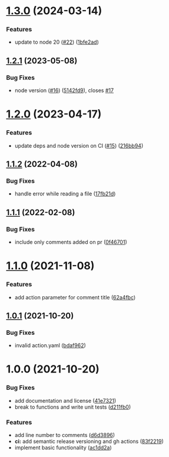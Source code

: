 # [1.3.0](https://github.com/gkampitakis/github-action-todo-commenter/compare/v1.2.1...v1.3.0) (2024-03-14)


### Features

* update to node 20 ([#22](https://github.com/gkampitakis/github-action-todo-commenter/issues/22)) ([1bfe2ad](https://github.com/gkampitakis/github-action-todo-commenter/commit/1bfe2ad296fe00a9718b335ab02d86e2a6bb906b))

## [1.2.1](https://github.com/gkampitakis/github-action-todo-commenter/compare/v1.2.0...v1.2.1) (2023-05-08)


### Bug Fixes

* node version ([#16](https://github.com/gkampitakis/github-action-todo-commenter/issues/16)) ([5142fd9](https://github.com/gkampitakis/github-action-todo-commenter/commit/5142fd92028a016b06b9070d2978e181b23a966d)), closes [#17](https://github.com/gkampitakis/github-action-todo-commenter/issues/17)

# [1.2.0](https://github.com/gkampitakis/github-action-todo-commenter/compare/v1.1.2...v1.2.0) (2023-04-17)


### Features

* update deps and node version on CI ([#15](https://github.com/gkampitakis/github-action-todo-commenter/issues/15)) ([216bb94](https://github.com/gkampitakis/github-action-todo-commenter/commit/216bb9448046cf2f0ba41ddf4659c4a53ceefbf9))

## [1.1.2](https://github.com/gkampitakis/github-action-todo-commenter/compare/v1.1.1...v1.1.2) (2022-04-08)


### Bug Fixes

* handle error while reading a file ([17fb21d](https://github.com/gkampitakis/github-action-todo-commenter/commit/17fb21d196922cc432c908fae25ad326a8020a43))

## [1.1.1](https://github.com/gkampitakis/github-action-todo-commenter/compare/v1.1.0...v1.1.1) (2022-02-08)


### Bug Fixes

* include only comments added on pr ([0f46701](https://github.com/gkampitakis/github-action-todo-commenter/commit/0f46701a5bf3fb797993fc93661056c79bde79e9))

# [1.1.0](https://github.com/gkampitakis/github-action-todo-commenter/compare/v1.0.1...v1.1.0) (2021-11-08)


### Features

* add action parameter for comment title ([62a4fbc](https://github.com/gkampitakis/github-action-todo-commenter/commit/62a4fbc67ad44824246b4f605857082c7f4719a2))

## [1.0.1](https://github.com/gkampitakis/github-action-todo-commenter/compare/v1.0.0...v1.0.1) (2021-10-20)


### Bug Fixes

* invalid action.yaml ([bdaf962](https://github.com/gkampitakis/github-action-todo-commenter/commit/bdaf962e0a05fa7ee9580555dee9af0b533fdf11))

# 1.0.0 (2021-10-20)


### Bug Fixes

* add documentation and license ([41e7321](https://github.com/gkampitakis/github-action-todo-commenter/commit/41e73219e9fd9528aa54909be48765d48bae1d09))
* break to functions and write unit tests ([d211fb0](https://github.com/gkampitakis/github-action-todo-commenter/commit/d211fb001b93762b10278ce4f66bccf39f2b2a8f))


### Features

* add line number to comments ([d6d3896](https://github.com/gkampitakis/github-action-todo-commenter/commit/d6d38962734f74cef9a53163200b33a3eaebb03f))
* **ci:** add semantic release versioning and gh actions ([83f2219](https://github.com/gkampitakis/github-action-todo-commenter/commit/83f2219f4d3e65ccb438929a6dd31b07ccfc9b20))
* implement basic functionality ([ac1dd2a](https://github.com/gkampitakis/github-action-todo-commenter/commit/ac1dd2a7f9d5342838ef692b82c4f340024a5b26))
